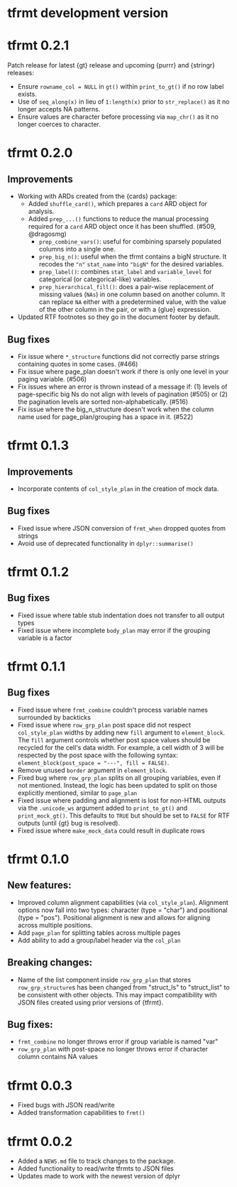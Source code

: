 # tfrmt development version

# tfrmt 0.2.1

Patch release for latest {gt} release and upcoming {purrr} and {stringr} releases:
  * Ensure `rowname_col = NULL` in `gt()` within `print_to_gt()` if no row label exists.
  * Use of `seq_along(x)` in lieu of `1:length(x)` prior to `str_replace()` as it no longer accepts NA patterns.
  * Ensure values are character before processing via `map_chr()` as it no longer coerces to character.

# tfrmt 0.2.0

## Improvements

* Working with ARDs created from the {cards} package: 
  * Added `shuffle_card()`, which prepares a `card` ARD object for analysis. 
  * Added `prep_...()` functions to reduce the manual processing required for a 
  `card` ARD object once it has been shuffled. (#509, @dragosmg)
    * `prep_combine_vars()`: useful for combining sparsely populated columns into 
    a single one.
    * `prep_big_n()`: useful when the tfrmt contains a bigN structure. It recodes 
    the `"n"` `stat_name` into `"bigN"` for the desired variables.
    * `prep_label()`: combines `stat_label` and `variable_level` for categorical 
    (or categorical-like) variables.
    * `prep_hierarchical_fill()`: does a pair-wise replacement of missing values 
    (`NAs`) in one column based on another column. It can replace `NA` either 
    with a predetermined value, with the value of the other column in the pair, or
    with a {glue} expression.
* Updated RTF footnotes so they go in the document footer by default.

## Bug fixes 

* Fix issue where `*_structure` functions did not correctly parse strings containing quotes in some cases. (#466)
* Fix issue where page_plan doesn't work if there is only one level in your paging variable. (#506)
* Fix issues where an error is thrown instead of a message if: (1) levels of page-specific big Ns do not align with levels of pagination (#505) or (2) the pagination levels are sorted non-alphabetically. (#516)
* Fix issue where the big_n_structure doesn't work when the column name used for page_plan/grouping has a space in it. (#522)


# tfrmt 0.1.3

## Improvements

* Incorporate contents of `col_style_plan` in the creation of mock data. 

## Bug fixes

* Fixed issue where JSON conversion of `frmt_when` dropped quotes from strings
* Avoid use of deprecated functionality in `dplyr::summarise()`


# tfrmt 0.1.2

## Bug fixes
* Fixed issue where table stub indentation does not transfer to all output types
* Fixed issue where incomplete `body_plan` may error if the grouping variable is a factor


# tfrmt 0.1.1 

## Bug fixes

* Fixed issue where `frmt_combine` couldn't process variable names surrounded by backticks
* Fixed issue where `row_grp_plan` post space did not respect `col_style_plan` widths by adding new `fill` argument to `element_block`. The `fill` argument controls whether post space values should be recycled for the cell's data width. For example, a cell width of 3 will be respected by the post space with the following syntax: `element_block(post_space = "---", fill = FALSE)`. 
* Remove unused `border` argument in `element_block`. 
* Fixed bug where `row_grp_plan` splits on all grouping variables, even if not mentioned. Instead, the logic has been updated to split on those explicitly mentioned, similar to `page_plan`
* Fixed issue where padding and alignment is lost for non-HTML outputs via the `.unicode_ws` argument added to `print_to_gt()` and `print_mock_gt()`. This defaults to `TRUE` but should be set to `FALSE` for RTF outputs (until {gt} bug is resolved).
* Fixed issue where `make_mock_data` could result in duplicate rows 


# tfrmt 0.1.0

## New features:

* Improved column alignment capabilities (via `col_style_plan`). Alignment options now fall into two types: character (type = "char") and positional (type = "pos"). Positional alignment is new and allows for aligning across multiple positions. 
* Add `page_plan` for splitting tables across multiple pages
* Add ability to add a group/label header via the `col_plan`

## Breaking changes:

* Name of the list component inside `row_grp_plan` that stores `row_grp_structure`s has been changed from "struct_ls" to "struct_list" to be consistent with other objects. This may impact compatibility with JSON files created using prior versions of {tfrmt}.

## Bug fixes:

* `frmt_combine` no longer throws error if group variable is named "var"
* `row_grp_plan` with post-space no longer throws error if character column contains NA values


# tfrmt 0.0.3

* Fixed bugs with JSON read/write 
* Added transformation capabilities to `frmt()`


# tfrmt 0.0.2

* Added a `NEWS.md` file to track changes to the package.
* Added functionality to read/write tfrmts to JSON files 
* Updates made to work with the newest version of dplyr 
